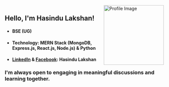 <img align="right" width="190" src="https://user-images.githubusercontent.com/74038190/216656993-2f7ade25-348a-4925-95a8-fba437ed9bcd.gif" alt="Profile Image"/>


## Hello, I'm Hasindu Lakshan!
- #### BSE (UG)
- #### Technology: MERN Stack (MongoDB, Express.js, React.js, Node.js) & Python
- #### [**LinkedIn**](https://www.linkedin.com/in/hasindulakshan/) & [**Facebook**](https://www.facebook.com/hasindu.lakshan.1272): Hasindu Lakshan

### I'm always open to engaging in meaningful discussions and learning together.


